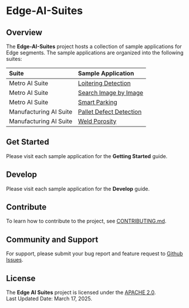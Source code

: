 
# Edge-AI-Suites

## Overview

The **Edge-AI-Suites** project hosts a collection of sample applications for Edge segments. The sample applications are organized into the following suites:

| Suite | Sample Application |
|:------|:-------------------|
| Metro AI Suite | [Loitering Detection](metro-ai-suite/loitering-detection) |
| Metro AI Suite | [Search Image by Image](metro-ai-suite/search-image-by-image) |
| Metro AI Suite | [Smart Parking](metro-ai-suite/smart-parking) |
| Manufacturing AI Suite | [Pallet Defect Detection](manufacturing-ai-suite/pallet-defect-detection) |
| Manufacturing AI Suite | [Weld Porosity](manufacturing-ai-suite/weld-porosity) |

## Get Started

Please visit each sample application for the **Getting Started** guide.   

## Develop

Please visit each sample application for the **Develop** guide.  

## Contribute

To learn how to contribute to the project, see [CONTRIBUTING.md](CONTRIBUTING.md).  

## Community and Support

For support, please submit your bug report and feature request to [Github Issues](https://github.com/open-edge-platform/edge-ai-suites/issues). 

## License

The **Edge AI Suites** project is licensed under the [APACHE 2.0](LICENSE).   
Last Updated Date: March 17, 2025.  
 
